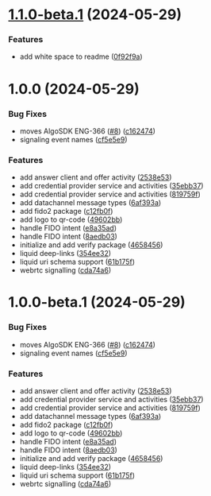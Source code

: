 # [1.1.0-beta.1](https://github.com/PhearZero/liquid-auth-android/compare/v1.0.0...v1.1.0-beta.1) (2024-05-29)


### Features

* add white space to readme ([0f92f9a](https://github.com/PhearZero/liquid-auth-android/commit/0f92f9a4658053881f224be64535ec47d15cc5d3))

# 1.0.0 (2024-05-29)


### Bug Fixes

* moves AlgoSDK ENG-366 ([#8](https://github.com/PhearZero/liquid-auth-android/issues/8)) ([c162474](https://github.com/PhearZero/liquid-auth-android/commit/c1624741378c694f5ac82d295731f31f8f7f37b1))
* signaling event names ([cf5e5e9](https://github.com/PhearZero/liquid-auth-android/commit/cf5e5e90271d9a6385e6a0ea75cbf04faa33d015))


### Features

* add answer client and offer activity ([2538e53](https://github.com/PhearZero/liquid-auth-android/commit/2538e53ed5065e4341fc1d0c074f42cc223c6c88))
* add credential provider service and activities ([35ebb37](https://github.com/PhearZero/liquid-auth-android/commit/35ebb37a1a3d03b155aa422631e15bb372c972d6))
* add credential provider service and activities ([819759f](https://github.com/PhearZero/liquid-auth-android/commit/819759f6987a907e4281736781bf24b6ee1d3eab))
* add datachannel message types ([6af393a](https://github.com/PhearZero/liquid-auth-android/commit/6af393a0a69dfc55c1dde2b45425c80482cb8f0f))
* add fido2 package ([c12fb0f](https://github.com/PhearZero/liquid-auth-android/commit/c12fb0f88fe7a2deff9aa2f712b0573119185b62))
* add logo to qr-code ([49602bb](https://github.com/PhearZero/liquid-auth-android/commit/49602bb57bde71e3242277b75806b8f72f2e7267))
* handle FIDO intent ([e8a35ad](https://github.com/PhearZero/liquid-auth-android/commit/e8a35adcabec7b2f522fea75fba9fe19e9151522))
* handle FIDO intent ([8aedb03](https://github.com/PhearZero/liquid-auth-android/commit/8aedb03a3c258f9d429dffbd555a9b9aaf45803b))
* initialize and add verify package ([4658456](https://github.com/PhearZero/liquid-auth-android/commit/4658456ac0bfbb661dc81405b263081e02376642))
* liquid deep-links ([354ee32](https://github.com/PhearZero/liquid-auth-android/commit/354ee321162a382d265e0031e83ea391f1e17cdf))
* liquid uri schema support ([61b175f](https://github.com/PhearZero/liquid-auth-android/commit/61b175f42f38327ae45d3d5fc4db1a1f516e21e2))
* webrtc signalling ([cda74a6](https://github.com/PhearZero/liquid-auth-android/commit/cda74a69d90f0c82d2cc39cb6ea8f15f977bd660))

# 1.0.0-beta.1 (2024-05-29)


### Bug Fixes

* moves AlgoSDK ENG-366 ([#8](https://github.com/PhearZero/liquid-auth-android/issues/8)) ([c162474](https://github.com/PhearZero/liquid-auth-android/commit/c1624741378c694f5ac82d295731f31f8f7f37b1))
* signaling event names ([cf5e5e9](https://github.com/PhearZero/liquid-auth-android/commit/cf5e5e90271d9a6385e6a0ea75cbf04faa33d015))


### Features

* add answer client and offer activity ([2538e53](https://github.com/PhearZero/liquid-auth-android/commit/2538e53ed5065e4341fc1d0c074f42cc223c6c88))
* add credential provider service and activities ([35ebb37](https://github.com/PhearZero/liquid-auth-android/commit/35ebb37a1a3d03b155aa422631e15bb372c972d6))
* add credential provider service and activities ([819759f](https://github.com/PhearZero/liquid-auth-android/commit/819759f6987a907e4281736781bf24b6ee1d3eab))
* add datachannel message types ([6af393a](https://github.com/PhearZero/liquid-auth-android/commit/6af393a0a69dfc55c1dde2b45425c80482cb8f0f))
* add fido2 package ([c12fb0f](https://github.com/PhearZero/liquid-auth-android/commit/c12fb0f88fe7a2deff9aa2f712b0573119185b62))
* add logo to qr-code ([49602bb](https://github.com/PhearZero/liquid-auth-android/commit/49602bb57bde71e3242277b75806b8f72f2e7267))
* handle FIDO intent ([e8a35ad](https://github.com/PhearZero/liquid-auth-android/commit/e8a35adcabec7b2f522fea75fba9fe19e9151522))
* handle FIDO intent ([8aedb03](https://github.com/PhearZero/liquid-auth-android/commit/8aedb03a3c258f9d429dffbd555a9b9aaf45803b))
* initialize and add verify package ([4658456](https://github.com/PhearZero/liquid-auth-android/commit/4658456ac0bfbb661dc81405b263081e02376642))
* liquid deep-links ([354ee32](https://github.com/PhearZero/liquid-auth-android/commit/354ee321162a382d265e0031e83ea391f1e17cdf))
* liquid uri schema support ([61b175f](https://github.com/PhearZero/liquid-auth-android/commit/61b175f42f38327ae45d3d5fc4db1a1f516e21e2))
* webrtc signalling ([cda74a6](https://github.com/PhearZero/liquid-auth-android/commit/cda74a69d90f0c82d2cc39cb6ea8f15f977bd660))
